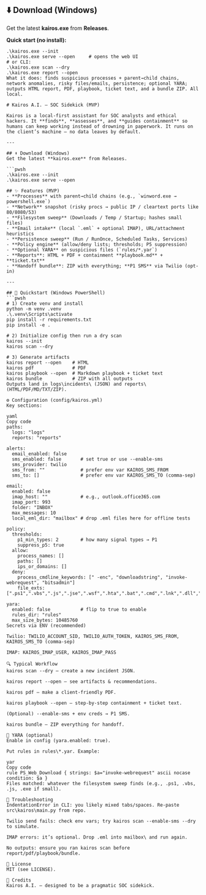 ## ⬇️ Download (Windows)

Get the latest **kairos.exe** from **Releases**.

**Quick start (no install):**
```pwsh
.\kairos.exe --init
.\kairos.exe serve --open     # opens the web UI
# or CLI:
.\kairos.exe scan --dry
.\kairos.exe report --open
What it does: finds suspicious processes + parent→child chains, network anomalies, risky files/emails, persistence; optional YARA; outputs HTML report, PDF, playbook, ticket text, and a bundle ZIP. All local.

# Kairos A.I. — SOC Sidekick (MVP)

Kairos is a local-first assistant for SOC analysts and ethical hackers. It **finds**, **assesses**, and **guides containment** so humans can keep working instead of drowning in paperwork. It runs on the client’s machine — no data leaves by default.

---

## ⬇️ Download (Windows)
Get the latest **kairos.exe** from Releases.

```pwsh
.\kairos.exe --init
.\kairos.exe serve --open

## ✨ Features (MVP)
- **Processes** with parent→child chains (e.g., `winword.exe → powershell.exe`)
- **Network** snapshot (risky procs → public IP / cleartext ports like 80/8080/53)
- **Filesystem sweep** (Downloads / Temp / Startup; hashes small files)
- **Email intake** (local `.eml` + optional IMAP), URL/attachment heuristics
- **Persistence sweep** (Run / RunOnce, Scheduled Tasks, Services)
- **Policy engine** (allow/deny lists; thresholds; P5 suppression)
- **Optional YARA** on suspicious files (`rules/*.yar`)
- **Reports**: HTML + PDF + containment **playbook.md** + **ticket.txt**
- **Handoff bundle**: ZIP with everything; **P1 SMS** via Twilio (opt-in)

---

## 🚀 Quickstart (Windows PowerShell)
```pwsh
# 1) Create venv and install
python -m venv .venv
.\.venv\Scripts\activate
pip install -r requirements.txt
pip install -e .

# 2) Initialize config then run a dry scan
kairos --init
kairos scan --dry

# 3) Generate artifacts
kairos report --open    # HTML
kairos pdf              # PDF
kairos playbook --open  # Markdown playbook + ticket text
kairos bundle           # ZIP with all outputs
Outputs land in logs\incidents\ (JSON) and reports\ (HTML/PDF/MD/TXT/ZIP).

⚙️ Configuration (config/kairos.yml)
Key sections:

yaml
Copy code
paths:
  logs: "logs"
  reports: "reports"

alerts:
  email_enabled: false
  sms_enabled: false       # set true or use --enable-sms
  sms_provider: twilio
  sms_from: ""             # prefer env var KAIROS_SMS_FROM
  sms_to: []               # prefer env var KAIROS_SMS_TO (comma-sep)

email:
  enabled: false
  imap_host: ""            # e.g., outlook.office365.com
  imap_port: 993
  folder: "INBOX"
  max_messages: 10
  local_eml_dir: "mailbox" # drop .eml files here for offline tests

policy:
  thresholds:
    p1_min_types: 2        # how many signal types → P1
    suppress_p5: true
  allow:
    process_names: []
    paths: []
    ips_or_domains: []
  deny:
    process_cmdline_keywords: [" -enc", "downloadstring", "invoke-webrequest", "bitsadmin"]
    file_exts: [".ps1",".vbs",".js",".jse",".wsf",".hta",".bat",".cmd",".lnk",".dll",".exe",".scr"]

yara:
  enabled: false           # flip to true to enable
  rules_dir: "rules"
  max_size_bytes: 10485760
Secrets via ENV (recommended)

Twilio: TWILIO_ACCOUNT_SID, TWILIO_AUTH_TOKEN, KAIROS_SMS_FROM, KAIROS_SMS_TO (comma-sep)

IMAP: KAIROS_IMAP_USER, KAIROS_IMAP_PASS

🔍 Typical Workflow
kairos scan --dry — create a new incident JSON.

kairos report --open — see artifacts & recommendations.

kairos pdf — make a client-friendly PDF.

kairos playbook --open — step-by-step containment + ticket text.

(Optional) --enable-sms + env creds → P1 SMS.

kairos bundle — ZIP everything for handoff.

🧪 YARA (optional)
Enable in config (yara.enabled: true).

Put rules in rules\*.yar. Example:

yar
Copy code
rule PS_Web_Download { strings: $a="invoke-webrequest" ascii nocase condition: $a }
Files matched: whatever the filesystem sweep finds (e.g., .ps1, .vbs, .js, .exe if small).

🧰 Troubleshooting
IndentationError in CLI: you likely mixed tabs/spaces. Re-paste src\kairos\main.py from repo.

Twilio send fails: check env vars; try kairos scan --enable-sms --dry to simulate.

IMAP errors: it’s optional. Drop .eml into mailbox\ and run again.

No outputs: ensure you ran kairos scan before report/pdf/playbook/bundle.

📜 License
MIT (see LICENSE).

🙌 Credits
Kairos A.I. — designed to be a pragmatic SOC sidekick.
